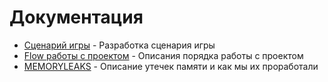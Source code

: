 # Документация
- [Сценарий игры](scenario.md) - Разработка сценария игры
- [Flow работы с проектом](workFlow.md) - Описания порядка работы с проектом
- [MEMORYLEAKS](MEMORYLEAKS.md) - Описание утечек памяти и как мы их проработали
